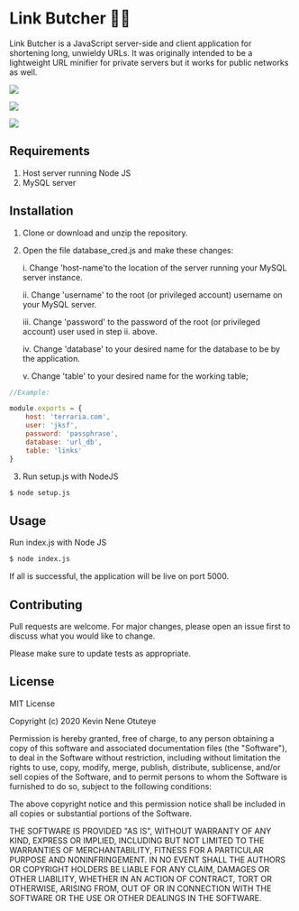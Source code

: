 # Link Butcher 🔪🌐 

Link Butcher is a JavaScript server-side and client application for shortening long, unwieldy URLs. It was originally intended to be a lightweight URL minifier for private servers but it works for public networks as well.

[![](https://img.shields.io/badge/-syntactic%20sugar%20-brightgreen)]()

[![](https://img.shields.io/badge/-syntactic%20sugar%20-brightgreen)]()

[![](https://img.shields.io/badge/-syntactic%20sugar%20-brightgreen)]()

## Requirements

1. Host server running Node JS
2. MySQL server

## Installation

1. Clone or download and unzip the repository.
2. Open the file database_cred.js and make these changes:

    i. Change 'host-name'to the location of the server running your MySQL server instance.

   ii. Change 'username' to the root (or privileged account) username on your MySQL server.

   iii. Change 'password' to the password of the root (or privileged account) user used in step ii. above.

    iv. Change 'database' to your desired name for the  database to be by the application.

     v. Change 'table' to your desired name for the working table;

```js
//Example:

module.exports = {
    host: 'terraria.com',
    user: 'jksf',
    password: 'passphrase',
    database: 'url_db',
    table: 'links'
}
```


3. Run setup.js with NodeJS 

```bash
$ node setup.js
```

## Usage
Run index.js with Node JS
```bash
$ node index.js
```
If all is successful, the application will be live on port 5000.

## Contributing
Pull requests are welcome. For major changes, please open an issue first to discuss what you would like to change.

Please make sure to update tests as appropriate.

## License
MIT License

Copyright (c) 2020 Kevin Nene Otuteye

Permission is hereby granted, free of charge, to any person obtaining a copy
of this software and associated documentation files (the "Software"), to deal
in the Software without restriction, including without limitation the rights
to use, copy, modify, merge, publish, distribute, sublicense, and/or sell
copies of the Software, and to permit persons to whom the Software is
furnished to do so, subject to the following conditions:

The above copyright notice and this permission notice shall be included in all
copies or substantial portions of the Software.

THE SOFTWARE IS PROVIDED "AS IS", WITHOUT WARRANTY OF ANY KIND, EXPRESS OR
IMPLIED, INCLUDING BUT NOT LIMITED TO THE WARRANTIES OF MERCHANTABILITY,
FITNESS FOR A PARTICULAR PURPOSE AND NONINFRINGEMENT. IN NO EVENT SHALL THE
AUTHORS OR COPYRIGHT HOLDERS BE LIABLE FOR ANY CLAIM, DAMAGES OR OTHER
LIABILITY, WHETHER IN AN ACTION OF CONTRACT, TORT OR OTHERWISE, ARISING FROM,
OUT OF OR IN CONNECTION WITH THE SOFTWARE OR THE USE OR OTHER DEALINGS IN THE
SOFTWARE.
```
```
